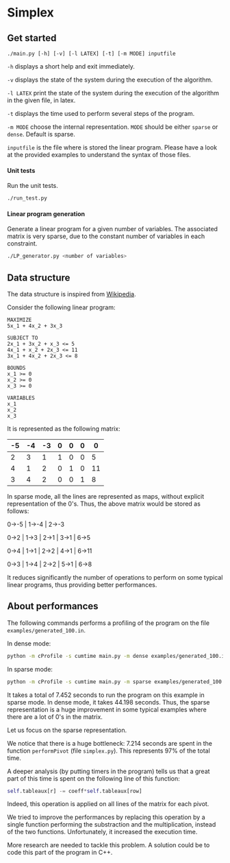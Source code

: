 # Simplex

## Get started

```
./main.py [-h] [-v] [-l LATEX] [-t] [-m MODE] inputfile
```

`-h` displays a short help and exit immediately.

`-v` displays the state of the system during the execution of the algorithm.

`-l LATEX` print the state of the system during the execution of the algorithm in
    the given file, in latex.

`-t` displays the time used to perform several steps of the program.

`-m MODE` choose the internal representation. `MODE` should be either `sparse` or `dense`.
    Default is sparse.

`inputfile` is the file where is stored the linear program. Please have a look at
the provided examples to understand the syntax of those files.

#### Unit tests

Run the unit tests.

```bash
./run_test.py
```

#### Linear program generation

Generate a linear program for a given number of variables. The associated matrix
is very sparse, due to the constant number of variables in each constraint.

```bash
./LP_generator.py <number of variables>
```


## Data structure

The data structure is inspired from [Wikipedia](https://en.wikipedia.org/wiki/Simplex_algorithm).

Consider the following linear program:

```
MAXIMIZE
5x_1 + 4x_2 + 3x_3

SUBJECT TO
2x_1 + 3x_2 + x_3 <= 5
4x_1 + x_2 + 2x_3 <= 11
3x_1 + 4x_2 + 2x_3 <= 8

BOUNDS
x_1 >= 0
x_2 >= 0
x_3 >= 0

VARIABLES
x_1
x_2
x_3
```

It is represented as the following matrix:

| -5 | -4 | -3 |  0 |  0 |  0 |  0 |
|----|----|----|----|----|----|----|
|  2 |  3 |  1 |  1 |  0 |  0 |  5 |
|  4 |  1 |  2 |  0 |  1 |  0 | 11 |
|  3 |  4 |  2 |  0 |  0 |  1 |  8 |

In sparse mode, all the lines are represented as maps, without explicit representation
of the 0's. Thus, the above matrix would be stored as follows:

0→-5 | 1→-4 | 2→-3

0→2 | 1→3 | 2→1 | 3→1 | 6→5

0→4 | 1→1 | 2→2 | 4→1 | 6→11

0→3 | 1→4 | 2→2 | 5→1 | 6→8

It reduces significantly the number of operations to perform on some typical linear
programs, thus providing better performances.


## About performances

The following commands performs a profiling of the program on the file `examples/generated_100.in`.

In dense mode:

```bash
python -m cProfile -s cumtime main.py -m dense examples/generated_100.in
```

In sparse mode:

```bash
python -m cProfile -s cumtime main.py -m sparse examples/generated_100.in
```

It takes a total of 7.452 seconds to run the program on this example in sparse mode.
In dense mode, it takes 44.198 seconds. Thus, the sparse representation is a huge
improvement in some typical examples where there are a lot of 0's in the matrix.

Let us focus on the sparse representation.

We notice that there is a huge bottleneck: 7.214 seconds are spent in the function
`performPivot` (file `simplex.py`). This represents 97% of the total time.

A deeper analysis (by putting timers in the program) tells us that a great part of this
time is spent on the following line of this function:
```python
self.tableaux[r] -= coeff*self.tableaux[row]
```

Indeed, this operation is applied on all lines of the matrix for each pivot.

We tried to improve the performances by replacing this operation by a single function
performing the substraction and the multiplication, instead of the two functions.
Unfortunately, it increased the execution time.

More research are needed to tackle this problem. A solution could be to code this
part of the program in C++.
